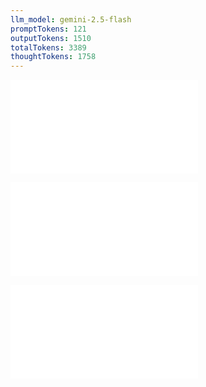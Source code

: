 ```yaml
---
llm_model: gemini-2.5-flash
promptTokens: 121
outputTokens: 1510
totalTokens: 3389
thoughtTokens: 1758
---
```


![@](steps/_.2f44b0bb.md)

![@](steps/this%20doesn't%20work%20because%20versionAfterV1%20could%20also%20be%20%7Berror.61ff0b56.md)

![@](steps/response.5ae6b420.md)